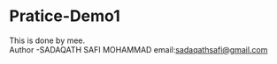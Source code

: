 # Pratice-Demo1
This is done by mee.
<br>
Author -SADAQATH SAFI MOHAMMAD
email:sadaqathsafi@gmail.com


